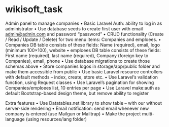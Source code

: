 # wikisoft_task

Admin panel to manage companies
•	Basic Laravel Auth: ability to log in as administrator
•	Use database seeds to create first user with email admin@admin.com and password “password”
•	CRUD functionality (Create / Read / Update / Delete) for two menu items: Companies and emploees.
•	Companies DB table consists of these fields: Name (required), email, logo (minimum 100×100), website
•	emploees DB table consists of these fields: First name (required), last name (required), Company (foreign key to Companies), email, phone
•	Use database migrations to create those schemas above
•	Store companies logos in storage/app/public folder and make them accessible from public
•	Use basic Laravel resource controllers with default methods – index, create, store etc.
•	Use Laravel’s validation function, using Request classes
•	Use Laravel’s pagination for showing Companies/emploees list, 10 entries per page
•	Use Laravel make:auth as default Bootstrap-based design theme, but remove ability to register

Extra features 
•	Use Datatables.net library to show table – with our without server-side rendering
•	Email notification: send email whenever new company is entered (use Mailgun or Mailtrap)
•	Make the project multi-language (using resources/lang folder)
